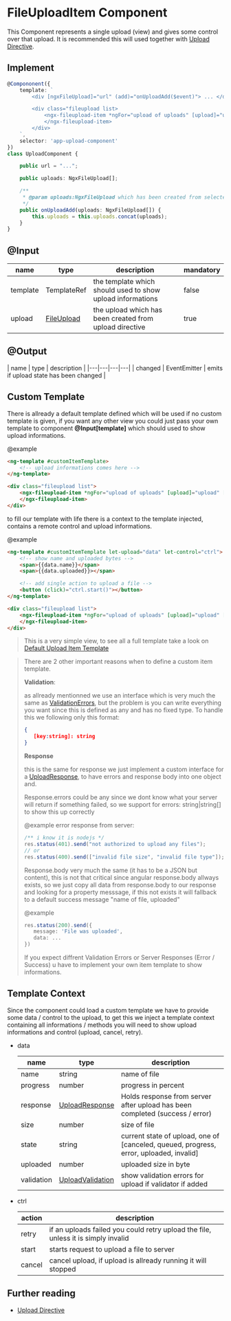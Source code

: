 
# FileUploadItem Component

This Component represents a single upload (view) and gives some control over that upload. It is recommended this will used together
with [Upload Directive](./ngx-fileupload-directive.md).

## Implement

```ts
@Compononent({
    template: `
        <div [ngxFileUpload]="url" (add)="onUploadAdd($event)"> ... </div>

        <div class="fileupload list>
            <ngx-fileupload-item *ngFor="upload of uploads" [upload]="upload">
            </ngx-fileupload-item>
        </div>
    `,
    selector: 'app-upload-component'
})
class UploadComponent {

    public url = "...";

    public uploads: NgxFileUpload[];

    /**
     * @param uploads:NgxFileUpload which has been created from selected / dropped files
     */
    public onUploadAdd(uploads: NgxFileUpload[]) {
        this.uploads = this.uploads.concat(uploads);
    }
}
```

## @Input

| name | type | description | mandatory |
|---|---|---|---|
| template | TemplateRef<FileUploadItemContext> | the template which should used to show upload informations | false |
| upload | [FileUpload](../src/lib/ngx-fileupload/services/file-upload.ts#37) | the upload which has been created from upload directive | true |

## @Output

| name | type | description |
|---|---|---|---|
| changed | EventEmitter<UploadModel> | emits if upload state has been changed |

## Custom Template

There is allready a default template defined which will be used if no custom template is given, 
if you want any other view you could just pass your own template to component __@Input[template]__ which should used to show upload informations.

@example 

```html
<ng-template #customItemTemplate>
    <!-- upload informations comes here -->
</ng-template>

<div class="fileupload list">
    <ngx-fileupload-item *ngFor="upload of uploads" [upload]="upload" [template]="customItemTemplate">
    </ngx-fileupload-item>
</div>
```

to fill our template with life there is a context to the template injected, contains a remote control and upload informations.

@example

```html
<ng-template #customItemTemplate let-upload="data" let-control="ctrl">
    <!-- show name and uploaded bytes -->
    <span>{{data.name}}</span>
    <span>{{data.uploaded}}></span>

    <!-- add single action to upload a file -->
    <button (click)="ctrl.start()"></button>
</ng-template>

<div class="fileupload list">
    <ngx-fileupload-item *ngFor="upload of uploads" [upload]="upload" [template]="customItemTemplate">
    </ngx-fileupload-item>
</div>
```

> This is a very simple view, to see all a full template take a look on [Default Upload Item Template](../src/lib/ngx-fileupload/components/ngx-fileupload-item.component.html)

>There are 2 other important reasons when to define a custom item template.
>
>__Validation__:
>
>as allready mentionned we use an interface which is very much the same as [ValidationErrors](https://angular.io/api/forms/ValidationErrors), but the problem is you can write everything you want since this is defined as any and has no fixed type. To handle this we following only this format:
>```json
>{
>    [key:string]: string
>}
>```
>
>__Response__
>
>this is the same for response we just implement a custom interface for a [UploadResponse](../src/lib/ngx-fileupload/model/upload.ts#13), to have errors and response body
into one object and.
> 
> Response.errors could be any since we dont know what your server will return if something failed, so we support for errors: string|string[] to show this up correctly
>
> @example error response from server:
> ```ts
> /** i know it is nodejs */
> res.status(401).send("not authorized to upload any files");
> // or 
> res.status(400).send(["invalid file size", "invalid file type"]);
> ```
>
> Response.body very much the same (it has to be a JSON but content), this is not that critical since angular response.body allways exists, so we just copy all data from
> response.body to our response and looking for a property messsage, if this not exists it will fallback to a default success message "name of file, uploaded"
> 
> @example
> 
> ```ts
> res.status(200).send({
>    message: 'File was uploaded',
>    data: ...
> })
> ```
> 
> If you expect diffrent Validation Errors or Server Responses (Error / Success) u have to implement your own item template to show informations.


## Template Context

Since the component could load a custom template we have to provide some data / control to the upload, to get this we inject a template context containing all informations / methods you will need to show upload informations and control (upload, cancel, retry).

- data

    | name | type | description |
    |---|---|---|
    | name | string | name of file |
    | progress | number | progress in percent |
    | response   | [UploadResponse](../src/lib/ngx-fileupload/model/upload.ts#13) | Holds response from server after upload has been completed (success / error) |
    | size | number | size of file |
    | state | string | current state of upload, one of [canceled, queued, progress, error,  uploaded, invalid] |
    | uploaded | number | uploaded size in byte |
    | validation | [UploadValidation](../src/lib/ngx-fileupload/model/upload.ts#19) | show validation errors for upload if validator if added |

- ctrl

    | action | description |
    |---|---|
    | retry | if an uploads failed you could retry upload the file, unless it is simply invalid |
    | start | starts request to upload a file to server |
    | cancel | cancel upload, if upload is allready running it will stopped |

## Further reading

- [Upload Directive](./ngx-fileupload-directive.md)